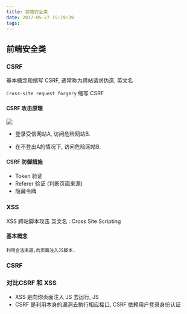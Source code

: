 ```yaml
---
title: 前端安全类
date: 2017-05-27 15:19:39
tags:
---
```

## 前端安全类

### CSRF
基本概念和缩写 CSRF, 通常称为跨站请求伪造, 英文名 

`Cross-site request forgery` 缩写 CSRF

#### CSRF 攻击原理
![](http://upload-images.jianshu.io/upload_images/100028-37e1f13dd91fee0d.jpg?imageMogr2/auto-orient/strip%7CimageView2/2/w/1240)

- 登录受信网站A, 访问危险网站B.

- 在不登出A的情况下, 访问危险网站B.

#### CSRF 防御措施
- Token 验证
- Referer 验证 (判断页面来源)
- 隐藏令牌

### XSS
XSS 跨站脚本攻击 英文名 : Cross Site Scripting

#### 基本概念
    利用合法渠道,向页面注入JS脚本.

### CSRF 

### 对比CSRF 和 XSS

- XSS 是向你页面注入 JS 去运行, JS 
- CSRF 是利用本身的漏洞去执行相应接口, CSRF 依赖用户登录身份认证

